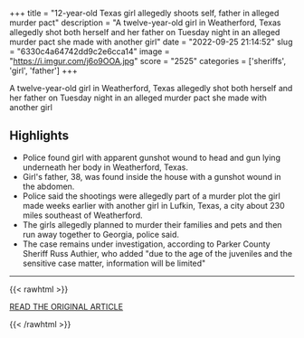 +++
title = "12-year-old Texas girl allegedly shoots self, father in alleged murder pact"
description = "A twelve-year-old girl in Weatherford, Texas allegedly shot both herself and her father on Tuesday night in an alleged murder pact she made with another girl"
date = "2022-09-25 21:14:52"
slug = "6330c4a64742dd9c2e6cca14"
image = "https://i.imgur.com/j6o9OOA.jpg"
score = "2525"
categories = ['sheriffs', 'girl', 'father']
+++

A twelve-year-old girl in Weatherford, Texas allegedly shot both herself and her father on Tuesday night in an alleged murder pact she made with another girl

## Highlights

- Police found girl with apparent gunshot wound to head and gun lying underneath her body in Weatherford, Texas.
- Girl's father, 38, was found inside the house with a gunshot wound in the abdomen.
- Police said the shootings were allegedly part of a murder plot the girl made weeks earlier with another girl in Lufkin, Texas, a city about 230 miles southeast of Weatherford.
- The girls allegedly planned to murder their families and pets and then run away together to Georgia, police said.
- The case remains under investigation, according to Parker County Sheriff Russ Authier, who added "due to the age of the juveniles and the sensitive case matter, information will be limited"

---

{{< rawhtml >}}
  <p class="article-category">
    <a target="_blank" href="https://www.nbcnews.com/news/us-news/12-year-old-texas-girl-allegedly-shoots-self-father-alleged-murder-pac-rcna49332">READ THE ORIGINAL ARTICLE</a>
  </p>
{{< /rawhtml >}}

